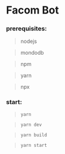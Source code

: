 # Facom Bot

### prerequisites:
> nodejs

> mondodb

> npm

> yarn

> npx

### start:
> ```yarn```

>```yarn dev```

>```yarn build```

>```yarn start```
